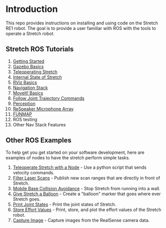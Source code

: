 # Introduction

This repo provides instructions on installing and using code on the Stretch RE1 robot. The goal is to provide a user familiar with ROS with the tools to operate a Stretch robot.

## Stretch ROS Tutorials
1. [Getting Started](getting_started.md)
2. [Gazebo Basics](gazebo_basics.md)
3. [Teleoperating Stretch](teleoperating_stretch.md)
4. [Internal State of Stretch](internal_state_of_stretch.md)
5. [RViz Basics](rviz_basics.md)
6. [Navigation Stack](navigation_stack.md)
7. [MoveIt! Basics](moveit_basics.md)
8. [Follow Joint Trajectory Commands](follow_joint_trajectory.md)
9. [Perception](perception.md)
10. [ReSpeaker Microphone Array](microphone_array.md)
11. [FUNMAP](https://github.com/hello-robot/stretch_ros/tree/master/stretch_funmap)
12. ROS testing
13. Other Nav Stack Features


## Other ROS Examples
To help get you get started on your software development, here are examples of nodes to have the stretch perform simple tasks.

1. [Teleoperate Stretch with a Node](example_1.md) - Use a python script that sends velocity commands.  
2. [Filter Laser Scans](example_2.md) - Publish new scan ranges that are directly in front of Stretch.
3. [Mobile Base Collision Avoidance](example_3.md) - Stop Stretch from running into a wall.
4. [Give Stretch a Balloon](example_4.md) - Create a "balloon" marker that goes where ever Stretch goes.
5. [Print Joint States](example_5.md) - Print the joint states of Stretch.
6. [Store Effort Values](example_6.md) - Print, store, and plot the effort values of the Stretch robot.
7. [Capture Image](example_7.md) - Capture images from the RealSense camera data.
